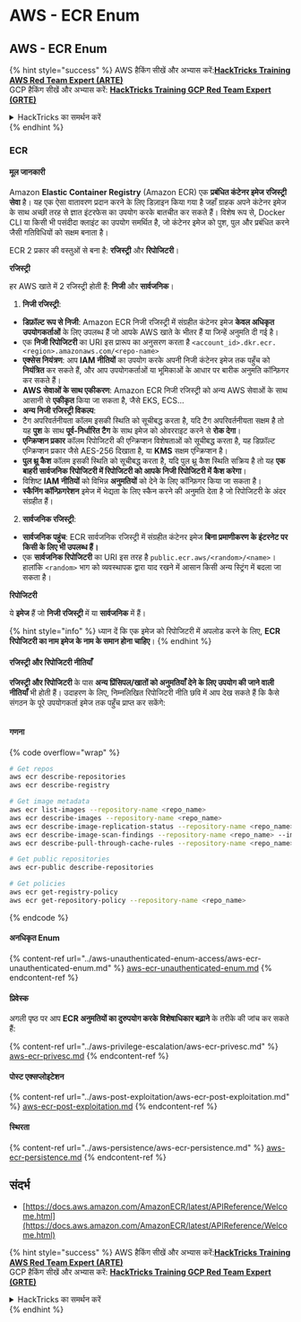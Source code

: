 # AWS - ECR Enum

## AWS - ECR Enum

{% hint style="success" %}
AWS हैकिंग सीखें और अभ्यास करें:<img src="../../../.gitbook/assets/image (1) (1) (1) (1).png" alt="" data-size="line">[**HackTricks Training AWS Red Team Expert (ARTE)**](https://training.hacktricks.xyz/courses/arte)<img src="../../../.gitbook/assets/image (1) (1) (1) (1).png" alt="" data-size="line">\
GCP हैकिंग सीखें और अभ्यास करें: <img src="../../../.gitbook/assets/image (2) (1).png" alt="" data-size="line">[**HackTricks Training GCP Red Team Expert (GRTE)**<img src="../../../.gitbook/assets/image (2) (1).png" alt="" data-size="line">](https://training.hacktricks.xyz/courses/grte)

<details>

<summary>HackTricks का समर्थन करें</summary>

* [**सदस्यता योजनाएँ**](https://github.com/sponsors/carlospolop) देखें!
* **हमारे** 💬 [**Discord समूह**](https://discord.gg/hRep4RUj7f) या [**telegram समूह**](https://t.me/peass) में शामिल हों या **Twitter** 🐦 पर **हमें फॉलो करें** [**@hacktricks\_live**](https://twitter.com/hacktricks_live)**.**
* **हैकिंग ट्रिक्स साझा करें** [**HackTricks**](https://github.com/carlospolop/hacktricks) और [**HackTricks Cloud**](https://github.com/carlospolop/hacktricks-cloud) गिटहब रिपोजिटरी में PR सबमिट करके।

</details>
{% endhint %}

### ECR

#### मूल जानकारी

Amazon **Elastic Container Registry** (Amazon ECR) एक **प्रबंधित कंटेनर इमेज रजिस्ट्री सेवा** है। यह एक ऐसा वातावरण प्रदान करने के लिए डिज़ाइन किया गया है जहाँ ग्राहक अपने कंटेनर इमेज के साथ अच्छी तरह से ज्ञात इंटरफेस का उपयोग करके बातचीत कर सकते हैं। विशेष रूप से, Docker CLI या किसी भी पसंदीदा क्लाइंट का उपयोग समर्थित है, जो कंटेनर इमेज को पुश, पुल और प्रबंधित करने जैसी गतिविधियों को सक्षम बनाता है।

ECR 2 प्रकार की वस्तुओं से बना है: **रजिस्ट्री** और **रिपोजिटरी**।

**रजिस्ट्री**

हर AWS खाते में 2 रजिस्ट्री होती हैं: **निजी** और **सार्वजनिक**।

1. **निजी रजिस्ट्री**:

* **डिफ़ॉल्ट रूप से निजी**: Amazon ECR निजी रजिस्ट्री में संग्रहीत कंटेनर इमेज **केवल अधिकृत उपयोगकर्ताओं** के लिए उपलब्ध हैं जो आपके AWS खाते के भीतर हैं या जिन्हें अनुमति दी गई है।
* एक **निजी रिपोजिटरी** का URI इस प्रारूप का अनुसरण करता है `<account_id>.dkr.ecr.<region>.amazonaws.com/<repo-name>`
* **एक्सेस नियंत्रण**: आप **IAM नीतियों** का उपयोग करके अपनी निजी कंटेनर इमेज तक पहुँच को **नियंत्रित** कर सकते हैं, और आप उपयोगकर्ताओं या भूमिकाओं के आधार पर बारीक अनुमति कॉन्फ़िगर कर सकते हैं।
* **AWS सेवाओं के साथ एकीकरण**: Amazon ECR निजी रजिस्ट्री को अन्य AWS सेवाओं के साथ आसानी से **एकीकृत** किया जा सकता है, जैसे EKS, ECS...
* **अन्य निजी रजिस्ट्री विकल्प**:
* टैग अपरिवर्तनीयता कॉलम इसकी स्थिति को सूचीबद्ध करता है, यदि टैग अपरिवर्तनीयता सक्षम है तो यह **पुश** के साथ **पूर्व-निर्धारित टैग** के साथ इमेज को ओवरराइट करने से **रोक देगा**।
* **एन्क्रिप्शन प्रकार** कॉलम रिपोजिटरी की एन्क्रिप्शन विशेषताओं को सूचीबद्ध करता है, यह डिफ़ॉल्ट एन्क्रिप्शन प्रकार जैसे AES-256 दिखाता है, या **KMS** सक्षम एन्क्रिप्शन है।
* **पुल थ्रू कैश** कॉलम इसकी स्थिति को सूचीबद्ध करता है, यदि पुल थ्रू कैश स्थिति सक्रिय है तो यह **एक बाहरी सार्वजनिक रिपोजिटरी में रिपोजिटरी को आपके निजी रिपोजिटरी में कैश करेगा**।
* विशिष्ट **IAM नीतियों** को विभिन्न **अनुमतियों** को देने के लिए कॉन्फ़िगर किया जा सकता है।
* **स्कैनिंग कॉन्फ़िगरेशन** इमेज में भेद्यता के लिए स्कैन करने की अनुमति देता है जो रिपोजिटरी के अंदर संग्रहीत हैं।

2. **सार्वजनिक रजिस्ट्री**:

* **सार्वजनिक पहुंच**: ECR सार्वजनिक रजिस्ट्री में संग्रहीत कंटेनर इमेज **बिना प्रमाणीकरण के इंटरनेट पर किसी के लिए भी उपलब्ध हैं।**
* एक **सार्वजनिक रिपोजिटरी** का URI इस तरह है `public.ecr.aws/<random>/<name>`। हालांकि `<random>` भाग को व्यवस्थापक द्वारा याद रखने में आसान किसी अन्य स्ट्रिंग में बदला जा सकता है।

**रिपोजिटरी**

ये **इमेज** हैं जो **निजी रजिस्ट्री** में या **सार्वजनिक** में हैं।

{% hint style="info" %}
ध्यान दें कि एक इमेज को रिपोजिटरी में अपलोड करने के लिए, **ECR रिपोजिटरी का नाम इमेज के नाम के समान होना चाहिए**।
{% endhint %}

#### रजिस्ट्री और रिपोजिटरी नीतियाँ

**रजिस्ट्री और रिपोजिटरी** के पास **अन्य प्रिंसिपल/खातों को अनुमतियाँ देने के लिए उपयोग की जाने वाली नीतियाँ** भी होती हैं। उदाहरण के लिए, निम्नलिखित रिपोजिटरी नीति छवि में आप देख सकते हैं कि कैसे संगठन के पूरे उपयोगकर्ता इमेज तक पहुँच प्राप्त कर सकेंगे:

<figure><img src="../../../.gitbook/assets/image (280).png" alt=""><figcaption></figcaption></figure>

#### गणना

{% code overflow="wrap" %}
```bash
# Get repos
aws ecr describe-repositories
aws ecr describe-registry

# Get image metadata
aws ecr list-images --repository-name <repo_name>
aws ecr describe-images --repository-name <repo_name>
aws ecr describe-image-replication-status --repository-name <repo_name> --image-id <image_id>
aws ecr describe-image-scan-findings --repository-name <repo_name> --image-id <image_id>
aws ecr describe-pull-through-cache-rules --repository-name <repo_name> --image-id <image_id>

# Get public repositories
aws ecr-public describe-repositories

# Get policies
aws ecr get-registry-policy
aws ecr get-repository-policy --repository-name <repo_name>
```
{% endcode %}

#### अनधिकृत Enum

{% content-ref url="../aws-unauthenticated-enum-access/aws-ecr-unauthenticated-enum.md" %}
[aws-ecr-unauthenticated-enum.md](../aws-unauthenticated-enum-access/aws-ecr-unauthenticated-enum.md)
{% endcontent-ref %}

#### प्रिवेस्क

अगली पृष्ठ पर आप **ECR अनुमतियों का दुरुपयोग करके विशेषाधिकार बढ़ाने** के तरीके की जांच कर सकते हैं:

{% content-ref url="../aws-privilege-escalation/aws-ecr-privesc.md" %}
[aws-ecr-privesc.md](../aws-privilege-escalation/aws-ecr-privesc.md)
{% endcontent-ref %}

#### पोस्ट एक्सप्लोइटेशन

{% content-ref url="../aws-post-exploitation/aws-ecr-post-exploitation.md" %}
[aws-ecr-post-exploitation.md](../aws-post-exploitation/aws-ecr-post-exploitation.md)
{% endcontent-ref %}

#### स्थिरता

{% content-ref url="../aws-persistence/aws-ecr-persistence.md" %}
[aws-ecr-persistence.md](../aws-persistence/aws-ecr-persistence.md)
{% endcontent-ref %}

## संदर्भ

* [https://docs.aws.amazon.com/AmazonECR/latest/APIReference/Welcome.html](https://docs.aws.amazon.com/AmazonECR/latest/APIReference/Welcome.html)

{% hint style="success" %}
AWS हैकिंग सीखें और अभ्यास करें:<img src="../../../.gitbook/assets/image (1) (1) (1) (1).png" alt="" data-size="line">[**HackTricks Training AWS Red Team Expert (ARTE)**](https://training.hacktricks.xyz/courses/arte)<img src="../../../.gitbook/assets/image (1) (1) (1) (1).png" alt="" data-size="line">\
GCP हैकिंग सीखें और अभ्यास करें: <img src="../../../.gitbook/assets/image (2) (1).png" alt="" data-size="line">[**HackTricks Training GCP Red Team Expert (GRTE)**<img src="../../../.gitbook/assets/image (2) (1).png" alt="" data-size="line">](https://training.hacktricks.xyz/courses/grte)

<details>

<summary>HackTricks का समर्थन करें</summary>

* [**सदस्यता योजनाओं**](https://github.com/sponsors/carlospolop) की जांच करें!
* **💬 [**Discord समूह**](https://discord.gg/hRep4RUj7f) या [**telegram समूह**](https://t.me/peass) में शामिल हों या **Twitter** 🐦 पर हमें **फॉलो करें** [**@hacktricks\_live**](https://twitter.com/hacktricks_live)**.**
* **हैकिंग ट्रिक्स साझा करें और** [**HackTricks**](https://github.com/carlospolop/hacktricks) और [**HackTricks Cloud**](https://github.com/carlospolop/hacktricks-cloud) गिटहब रिपोजिटरी में PR सबमिट करें।

</details>
{% endhint %}

